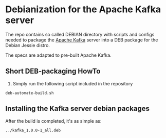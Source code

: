 # Debianization for the Apache Kafka server

The repo contains so called DEBIAN directory with
scripts and configs needed to package the
[Apache Kafka](http://kafka.apache.org/) server
into a DEB package for the Debian Jessie distro.

The specs are adapted to pre-built Apache Kafka.

## Short DEB-packaging HowTo

1. Simply run the following script included in the repository

```deb-automate-build.sh```

## Installing the Kafka server debian packages

After the build is completed, it's as simple as:

```../kafka_1.0.0-1_all.deb```

